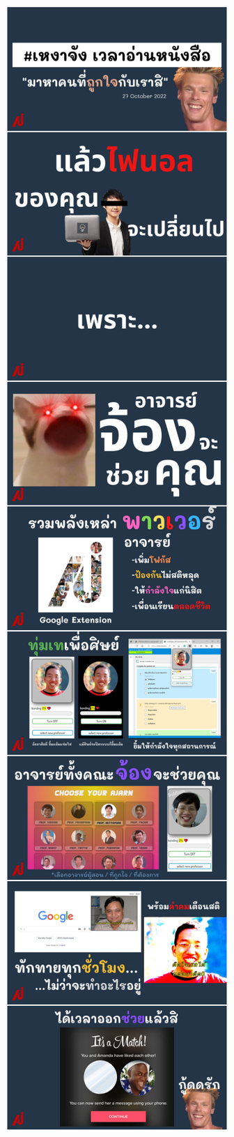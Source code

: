 <img src="img/slide/1.jpg">
<img src="img/slide/2.jpg">
<img src="img/slide/3.jpg">
<img src="img/slide/4.jpg">
<img src="img/slide/5.jpg">
<img src="img/slide/6.jpg">
<img src="img/slide/7.jpg">
<img src="img/slide/8.jpg">
<img src="img/slide/9.jpg">